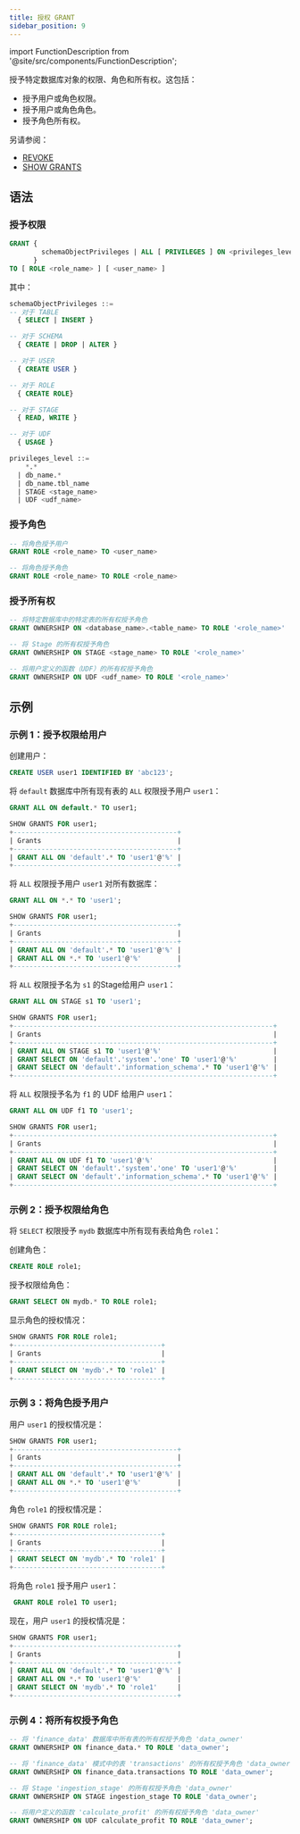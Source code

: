 ```yaml
---
title: 授权 GRANT
sidebar_position: 9
---
```


import FunctionDescription from '@site/src/components/FunctionDescription';

<FunctionDescription description="引入或更新版本：v1.2.275"/>

授予特定数据库对象的权限、角色和所有权。这包括：

- 授予用户或角色权限。
- 授予用户或角色角色。
- 授予角色所有权。

另请参阅：

- [REVOKE](11-revoke.md)
- [SHOW GRANTS](22-show-grants.md)

## 语法

### 授予权限

```sql
GRANT {
        schemaObjectPrivileges | ALL [ PRIVILEGES ] ON <privileges_level>
      }
TO [ ROLE <role_name> ] [ <user_name> ]
```

其中：

```sql
schemaObjectPrivileges ::=
-- 对于 TABLE
  { SELECT | INSERT }

-- 对于 SCHEMA
  { CREATE | DROP | ALTER }

-- 对于 USER
  { CREATE USER }

-- 对于 ROLE
  { CREATE ROLE}

-- 对于 STAGE
  { READ, WRITE }

-- 对于 UDF
  { USAGE }
```

```sql
privileges_level ::=
    *.*
  | db_name.*
  | db_name.tbl_name
  | STAGE <stage_name>
  | UDF <udf_name>
```

### 授予角色

```sql
-- 将角色授予用户
GRANT ROLE <role_name> TO <user_name>

-- 将角色授予角色
GRANT ROLE <role_name> TO ROLE <role_name>
```

### 授予所有权

```sql
-- 将特定数据库中的特定表的所有权授予角色
GRANT OWNERSHIP ON <database_name>.<table_name> TO ROLE '<role_name>'

-- 将 Stage 的所有权授予角色
GRANT OWNERSHIP ON STAGE <stage_name> TO ROLE '<role_name>'

-- 将用户定义的函数（UDF）的所有权授予角色
GRANT OWNERSHIP ON UDF <udf_name> TO ROLE '<role_name>'
```

## 示例

### 示例 1：授予权限给用户

创建用户：

```sql
CREATE USER user1 IDENTIFIED BY 'abc123';
```

将 `default` 数据库中所有现有表的 `ALL` 权限授予用户 `user1`：

```sql
GRANT ALL ON default.* TO user1;
```

```sql
SHOW GRANTS FOR user1;
+-----------------------------------------+
| Grants                                  |
+-----------------------------------------+
| GRANT ALL ON 'default'.* TO 'user1'@'%' |
+-----------------------------------------+
```

将 `ALL` 权限授予用户 `user1` 对所有数据库：

```sql
GRANT ALL ON *.* TO 'user1';
```

```sql
SHOW GRANTS FOR user1;
+-----------------------------------------+
| Grants                                  |
+-----------------------------------------+
| GRANT ALL ON 'default'.* TO 'user1'@'%' |
| GRANT ALL ON *.* TO 'user1'@'%'         |
+-----------------------------------------+
```

将 `ALL` 权限授予名为 `s1` 的Stage给用户 `user1`：

```sql
GRANT ALL ON STAGE s1 TO 'user1';
```

```sql
SHOW GRANTS FOR user1;
+-----------------------------------------------------------------+
| Grants                                                          |
+-----------------------------------------------------------------+
| GRANT ALL ON STAGE s1 TO 'user1'@'%'                            |
| GRANT SELECT ON 'default'.'system'.'one' TO 'user1'@'%'         |
| GRANT SELECT ON 'default'.'information_schema'.* TO 'user1'@'%' |
+-----------------------------------------------------------------+
```

将 `ALL` 权限授予名为 `f1` 的 UDF 给用户 `user1`：

```sql
GRANT ALL ON UDF f1 TO 'user1';
```

```sql
SHOW GRANTS FOR user1;
+-----------------------------------------------------------------+
| Grants                                                          |
+-----------------------------------------------------------------+
| GRANT ALL ON UDF f1 TO 'user1'@'%'                              |
| GRANT SELECT ON 'default'.'system'.'one' TO 'user1'@'%'         |
| GRANT SELECT ON 'default'.'information_schema'.* TO 'user1'@'%' |
+-----------------------------------------------------------------+
```

### 示例 2：授予权限给角色

将 `SELECT` 权限授予 `mydb` 数据库中所有现有表给角色 `role1`：

创建角色：

```sql
CREATE ROLE role1;
```

授予权限给角色：

```sql
GRANT SELECT ON mydb.* TO ROLE role1;
```

显示角色的授权情况：

```sql
SHOW GRANTS FOR ROLE role1;
+-------------------------------------+
| Grants                              |
+-------------------------------------+
| GRANT SELECT ON 'mydb'.* TO 'role1' |
+-------------------------------------+
```

### 示例 3：将角色授予用户

用户 `user1` 的授权情况是：

```sql
SHOW GRANTS FOR user1;
+-----------------------------------------+
| Grants                                  |
+-----------------------------------------+
| GRANT ALL ON 'default'.* TO 'user1'@'%' |
| GRANT ALL ON *.* TO 'user1'@'%'         |
+-----------------------------------------+
```

角色 `role1` 的授权情况是：

```sql
SHOW GRANTS FOR ROLE role1;
+-------------------------------------+
| Grants                              |
+-------------------------------------+
| GRANT SELECT ON 'mydb'.* TO 'role1' |
+-------------------------------------+
```

将角色 `role1` 授予用户 `user1`：

```sql
 GRANT ROLE role1 TO user1;
```

现在，用户 `user1` 的授权情况是：

```sql
SHOW GRANTS FOR user1;
+-----------------------------------------+
| Grants                                  |
+-----------------------------------------+
| GRANT ALL ON 'default'.* TO 'user1'@'%' |
| GRANT ALL ON *.* TO 'user1'@'%'         |
| GRANT SELECT ON 'mydb'.* TO 'role1'     |
+-----------------------------------------+
```

### 示例 4：将所有权授予角色

```sql
-- 将 'finance_data' 数据库中所有表的所有权授予角色 'data_owner'
GRANT OWNERSHIP ON finance_data.* TO ROLE 'data_owner';

-- 将 'finance_data' 模式中的表 'transactions' 的所有权授予角色 'data_owner'
GRANT OWNERSHIP ON finance_data.transactions TO ROLE 'data_owner';

-- 将 Stage 'ingestion_stage' 的所有权授予角色 'data_owner'
GRANT OWNERSHIP ON STAGE ingestion_stage TO ROLE 'data_owner';

-- 将用户定义的函数 'calculate_profit' 的所有权授予角色 'data_owner'
GRANT OWNERSHIP ON UDF calculate_profit TO ROLE 'data_owner';
```
